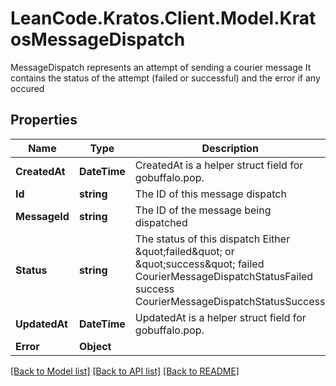 # LeanCode.Kratos.Client.Model.KratosMessageDispatch
MessageDispatch represents an attempt of sending a courier message It contains the status of the attempt (failed or successful) and the error if any occured

## Properties

Name | Type | Description | Notes
------------ | ------------- | ------------- | -------------
**CreatedAt** | **DateTime** | CreatedAt is a helper struct field for gobuffalo.pop. | 
**Id** | **string** | The ID of this message dispatch | 
**MessageId** | **string** | The ID of the message being dispatched | 
**Status** | **string** | The status of this dispatch Either \&quot;failed\&quot; or \&quot;success\&quot; failed CourierMessageDispatchStatusFailed success CourierMessageDispatchStatusSuccess | 
**UpdatedAt** | **DateTime** | UpdatedAt is a helper struct field for gobuffalo.pop. | 
**Error** | **Object** |  | [optional] 

[[Back to Model list]](../../README.md#documentation-for-models) [[Back to API list]](../../README.md#documentation-for-api-endpoints) [[Back to README]](../../README.md)

